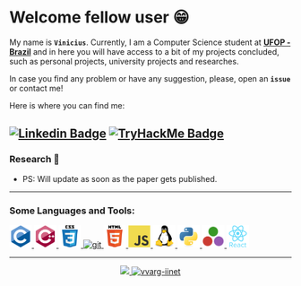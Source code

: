 # **Welcome fellow user** :grin: 

My name is **`Vinicius`**. Currently, I am a Computer Science student at [**UFOP - Brazil**](https://www.ufop.br) and in here you will have access to a bit of my projects concluded, such as personal projects, university projects and researches.

In case you find any problem or have any suggestion, please, open an **`issue`** or contact me!

Here is where you can find me:

[![Linkedin Badge](https://img.shields.io/badge/linkedin-0077B5.svg?&style=for-the-badge&logo=linkedin&logoColor=white)](https://www.linkedin.com/in/vinicius-verona/)
[![TryHackMe Badge](https://img.shields.io/badge/TRYHACKME-212C42.svg?&style=for-the-badge&logo=TryHackMe&logoColor=red
)](https://tryhackme.com/p/Verona05)
---
### **Research** :telescope:
- PS: Will update as soon as the paper gets published.
---
<h3 align="left">Some Languages and Tools:</h3>
<p align="left"> <a href="https://www.cprogramming.com/" target="_blank" rel="noreferrer"> <img src="https://raw.githubusercontent.com/devicons/devicon/master/icons/c/c-original.svg" alt="c" width="40" height="40"/> </a> <a href="https://www.w3schools.com/cpp/" target="_blank" rel="noreferrer"> <img src="https://raw.githubusercontent.com/devicons/devicon/master/icons/cplusplus/cplusplus-original.svg" alt="cplusplus" width="40" height="40"/> </a> <a href="https://www.w3schools.com/css/" target="_blank" rel="noreferrer"> <img src="https://raw.githubusercontent.com/devicons/devicon/master/icons/css3/css3-original-wordmark.svg" alt="css3" width="40" height="40"/> </a> <a href="https://git-scm.com/" target="_blank" rel="noreferrer"> <img src="https://www.vectorlogo.zone/logos/git-scm/git-scm-icon.svg" alt="git" width="40" height="40"/> </a> <a href="https://www.w3.org/html/" target="_blank" rel="noreferrer"> <img src="https://raw.githubusercontent.com/devicons/devicon/master/icons/html5/html5-original-wordmark.svg" alt="html5" width="40" height="40"/> </a> <a href="https://developer.mozilla.org/en-US/docs/Web/JavaScript" target="_blank" rel="noreferrer"> <img src="https://raw.githubusercontent.com/devicons/devicon/master/icons/javascript/javascript-original.svg" alt="javascript" width="40" height="40"/> </a> <a href="https://www.linux.org/" target="_blank" rel="noreferrer"> <img src="https://raw.githubusercontent.com/devicons/devicon/master/icons/linux/linux-original.svg" alt="linux" width="40" height="40"/> </a> <a href="https://www.python.org" target="_blank" rel="noreferrer"> <img src="https://raw.githubusercontent.com/devicons/devicon/master/icons/python/python-original.svg" alt="python" width="40" height="40"/> </a> <a href="https://www.julialang.org/" target="_blank" rel="noreferrer"> <img src="https://github.com/JuliaLang/julia-logo-graphics/blob/master/images/julia-dots.svg" alt="julia" width="40" height="40"/> </a> <a href="https://reactjs.org/" target="_blank" rel="noreferrer"> <img src="https://raw.githubusercontent.com/devicons/devicon/master/icons/react/react-original-wordmark.svg" alt="react" width="40" height="40"/> </a> </p>

---
<div align="center">
  <a href="https://github.com/vvarg-iinet">
  <img height="150em" src="https://github-readme-stats-nine-navy.vercel.app/api?username=vvarg-iinet&show_icons=true&theme=dracula&include_all_commits=true&count_private=true"/>
<!--   <img height="180em" src="https://github-readme-stats-nine-navy.vercel.app/api/top-langs/?username=vvarg-iinet&layout=compact&langs_count=7&theme=dracula"/> -->
  <img height="150em" src="https://github-readme-streak-stats.herokuapp.com/?user=vvarg-iinet&show_icons=true&theme=dracula&include_all_commits=true&count_private=true" alt="vvarg-iinet" />
</div>
